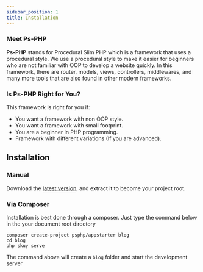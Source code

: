 ```yaml
---
sidebar_position: 1
title: Installation
---
```


### Meet Ps-PHP
**Ps-PHP** stands for Procedural Slim PHP which is a framework that uses a procedural style. We use a procedural style to make it easier for beginners who are not familiar with OOP to develop a website quickly. In this framework, there are router, models, views, controllers, middlewares, and many more tools that are also found in other modern frameworks.


### Is Ps-PHP Right for You?
This framework is right for you if:
* You want a framework with non OOP style.
* You want a framework with small footprint.
* You are a beginner in PHP programming.
* Framework with different variations (If you are advanced).

## Installation
### Manual
Download the [latest version](https://github.com/ps-php/psphp/releases/latest), and extract it to become your project root.
### Via Composer
Installation is best done through a composer. Just type the command below in the your document root directory

```
composer create-project psphp/appstarter blog
cd blog
php skuy serve
```
The command above will create a ```blog``` folder and start the development server

